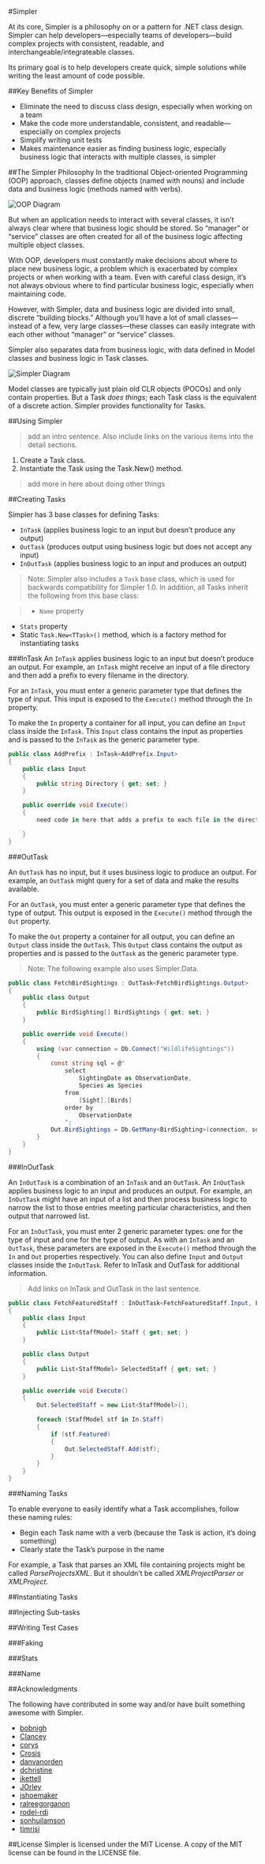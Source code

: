 #Simpler

At its core, Simpler is a philosophy on or a pattern for .NET class design. Simpler can help developers&mdash;especially teams of developers&mdash;build complex projects with consistent, readable, and interchangeable/integrateable classes. 

Its primary goal is to help developers create quick, simple solutions while writing the least amount of code possible.

##Key Benefits of Simpler
- Eliminate the need to discuss class design, especially when working on a team 
- Make the code more understandable, consistent, and readable—especially on complex projects
- Simplify writing unit tests
- Makes maintenance easier as finding business logic, especially business logic that interacts with multiple classes, is simpler 

##The Simpler Philosophy
In the traditional Object-oriented Programming (OOP) approach, classes define objects (named with nouns) and include data and business logic (methods named with verbs). 

![OOP Diagram](/images/OOPDiagram.png)

But when an application needs to interact with several classes, it isn’t always clear where that business logic should be stored. So “manager” or “service” classes are often created for all of the business logic affecting multiple object classes. 

With OOP, developers must constantly make decisions about where to place new business logic, a problem which is exacerbated by complex projects or when working with a team. Even with careful class design, it’s not always obvious where to find particular business logic, especially when maintaining code.

However, with Simpler, data and business logic are divided into small, discrete “building blocks.” Although you’ll have a lot of small classes—instead of a few, very large classes—these classes can easily integrate with each other without “manager” or “service” classes. 

Simpler also separates data from business logic, with data defined in Model classes and business logic in Task classes. 

![Simpler Diagram](/images/SimplerDiagram.png)

Model classes are typically just plain old CLR objects (POCOs) and only contain properties. But a Task *does things*; each Task class is the equivalent of a discrete action. Simpler provides functionality for Tasks.

##Using Simpler
> add an intro sentence. Also include links on the various items into the detail sections.

1. Create a Task class. 
2. Instantiate the Task using the Task.New() method. 

> add more in here about doing other things

##Creating Tasks

Simpler has 3 base classes for defining Tasks: 

- `InTask` (applies business logic to an input but doesn’t produce any output)
- `OutTask` (produces output using business logic but does not accept any input)
- `InOutTask` (applies business logic to an input and produces an output)

>Note:	Simpler also includes a `Task` base class, which is used for backwards compatibility for Simpler 1.0. In addition, all Tasks inherit the following from this base class: <need x-refs>

>- `Name` property
- `Stats` property
- Static `Task.New<TTask>()` method, which is a factory method for instantiating tasks 

###InTask
An `InTask` applies business logic to an input but doesn’t produce an output. For example, an `InTask` might receive an input of a file directory and then add a prefix to every filename in the directory. 

For an `InTask`, you must enter a generic parameter type that defines the type of input. This input is exposed to the `Execute()` method through the `In` property.

To make the `In` property a container for all input, you can define an `Input` class inside the `InTask`. This `Input` class contains the input as properties and is passed to the `InTask` as the generic parameter type. 

```c#
public class AddPrefix : InTask<AddPrefix.Input>
{
    public class Input
    {
        public string Directory { get; set; }
    }

    public override void Execute()
    {
        need code in here that adds a prefix to each file in the directory. Would be good if it used the In property.

    }
}
```

###OutTask

An `OutTask` has no input, but it uses business logic to produce an output. For example, an `OutTask` might query for a set of data and make the results available. 

For an `OutTask`, you must enter a generic parameter type that defines the type of output. This output is exposed in the `Execute()` method through the `Out` property. 

To make the `Out` property a container for all output, you can define an `Output` class inside the `OutTask`. This `Output` class contains the output as properties and is passed to the `OutTask` as the generic parameter type. 

>Note: The following example also uses Simpler.Data. 

```c#
public class FetchBirdSightings : OutTask<FetchBirdSightings.Output>
{
    public class Output
    {
        public BirdSighting[] BirdSightings { get; set; }
    }

    public override void Execute()
    {
        using (var connection = Db.Connect("WildlifeSightings"))
        {
            const string sql = @"
                select 
                    SightingDate as ObservationDate,
                    Species as Species
                from
                    [Sight].[Birds]
                order by
                    ObservationDate
                ";
            Out.BirdSightings = Db.GetMany<BirdSighting>(connection, sql);
        }
    }
}
```

###InOutTask

An `InOutTask` is a combination of an `InTask` and an `OutTask`. An `InOutTask` applies business logic to an input and produces an output. For example, an `InOutTask` might have an input of a list and then process business logic to narrow the list to those entries meeting particular characteristics, and then output that narrowed list.
 
For an `InOutTask`, you must enter 2 generic parameter types: one for the type of input and one for the type of output. As with an `InTask` and an `OutTask`, these parameters are exposed in the `Execute()` method through the `In` and `Out` properties respectively. You can also define `Input` and `Output` classes inside the `InOutTask`. Refer to InTask and OutTask for additional information. 

>Add links on InTask and OutTask in the last sentence.

```c#
public class FetchFeaturedStaff : InOutTask<FetchFeaturedStaff.Input, FetchFeaturedStaff.Output>
{
    public class Input
    {
        public List<StaffModel> Staff { get; set; }
    }

    public class Output
    {
        public List<StaffModel> SelectedStaff { get; set; }
    }

    public override void Execute()
    {
        Out.SelectedStaff = new List<StaffModel>();

        foreach (StaffModel stf in In.Staff)
        {
            if (stf.Featured)
            {
                Out.SelectedStaff.Add(stf);
            }
        }
    }
}
```

###Naming Tasks

To enable everyone to easily identify what a Task accomplishes, follow these naming rules:
 
- Begin each Task name with a verb (because the Task is action, it’s doing something)
- Clearly state the Task’s purpose in the name

For example, a Task that parses an XML file containing projects might be called *ParseProjectsXML*. But it shouldn’t be called *XMLProjectParser* or *XMLProject*.

##Instantiating Tasks


##Injecting Sub-tasks


##Writing Test Cases


###Faking


###Stats


###Name



##Acknowledgments

The following have contributed in some way and/or have built something awesome with Simpler.

- [bobnigh](https://github.com/bobnigh)
- [Clancey](https://github.com/Clancey)
- [corys](https://github.com/corys)
- [Crosis](https://github.com/Crosis)
- [danvanorden](https://github.com/danvanorden)
- [dchristine](https://github.com/dchristine)
- [jkettell](https://github.com/jkettell)
- [JOrley](https://github.com/JOrley)
- [jshoemaker](https://github.com/jshoemaker)
- [ralreegorganon](https://github.com/ralreegorganon)
- [rodel-rdi](https://github.com/rodel-rdi)
- [sonhuilamson](https://github.com/sonhuilamson)
- [timrisi](https://github.com/timrisi)

##License
Simpler is licensed under the MIT License. A copy of the MIT license can be found in the LICENSE file.
